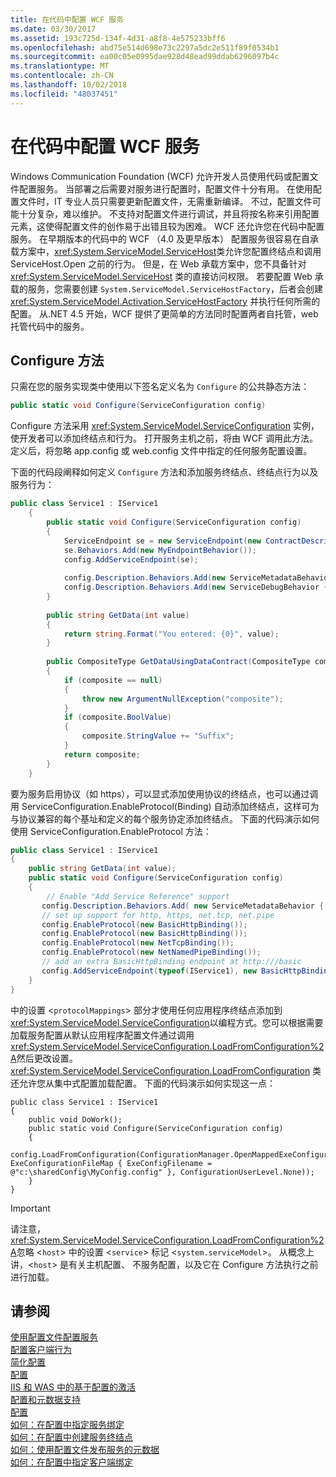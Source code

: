 ```yaml
---
title: 在代码中配置 WCF 服务
ms.date: 03/30/2017
ms.assetid: 193c725d-134f-4d31-a8f8-4e575233bff6
ms.openlocfilehash: abd75e514d698e73c2297a5dc2e511f89f0534b1
ms.sourcegitcommit: ea00c05e0995dae928d48ead99ddab6296097b4c
ms.translationtype: MT
ms.contentlocale: zh-CN
ms.lasthandoff: 10/02/2018
ms.locfileid: "48037451"
---
```

# <a name="configuring-wcf-services-in-code"></a>在代码中配置 WCF 服务
Windows Communication Foundation (WCF) 允许开发人员使用代码或配置文件配置服务。  当部署之后需要对服务进行配置时，配置文件十分有用。 在使用配置文件时，IT 专业人员只需要更新配置文件，无需重新编译。 不过，配置文件可能十分复杂，难以维护。 不支持对配置文件进行调试，并且将按名称来引用配置元素，这使得配置文件的创作易于出错且较为困难。 WCF 还允许您在代码中配置服务。 在早期版本的代码中的 WCF （4.0 及更早版本） 配置服务很容易在自承载方案中，<xref:System.ServiceModel.ServiceHost>类允许您配置终结点和调用 ServiceHost.Open 之前的行为。 但是，在 Web 承载方案中，您不具备针对 <xref:System.ServiceModel.ServiceHost> 类的直接访问权限。 若要配置 Web 承载的服务，您需要创建 `System.ServiceModel.ServiceHostFactory`，后者会创建 <xref:System.ServiceModel.Activation.ServiceHostFactory> 并执行任何所需的配置。 从.NET 4.5 开始，WCF 提供了更简单的方法同时配置两者自托管，web 托管代码中的服务。  
  
## <a name="the-configure-method"></a>Configure 方法  
 只需在您的服务实现类中使用以下签名定义名为 `Configure` 的公共静态方法：  
  
```csharp  
public static void Configure(ServiceConfiguration config)  
```  
  
 Configure 方法采用 <xref:System.ServiceModel.ServiceConfiguration> 实例，使开发者可以添加终结点和行为。 打开服务主机之前，将由 WCF 调用此方法。 定义后，将忽略 app.config 或 web.config 文件中指定的任何服务配置设置。  
  
 下面的代码段阐释如何定义 `Configure` 方法和添加服务终结点、终结点行为以及服务行为：  
  
```csharp  
public class Service1 : IService1  
    {  
        public static void Configure(ServiceConfiguration config)  
        {  
            ServiceEndpoint se = new ServiceEndpoint(new ContractDescription("IService1"), new BasicHttpBinding(), new EndpointAddress("basic"));  
            se.Behaviors.Add(new MyEndpointBehavior());  
            config.AddServiceEndpoint(se);  
  
            config.Description.Behaviors.Add(new ServiceMetadataBehavior { HttpGetEnabled = true });  
            config.Description.Behaviors.Add(new ServiceDebugBehavior { IncludeExceptionDetailInFaults = true });  
        }  
  
        public string GetData(int value)  
        {  
            return string.Format("You entered: {0}", value);  
        }  
  
        public CompositeType GetDataUsingDataContract(CompositeType composite)  
        {  
            if (composite == null)  
            {  
                throw new ArgumentNullException("composite");  
            }  
            if (composite.BoolValue)  
            {  
                composite.StringValue += "Suffix";  
            }  
            return composite;  
        }  
    }  
```  
  
 要为服务启用协议（如 https），可以显式添加使用协议的终结点，也可以通过调用 ServiceConfiguration.EnableProtocol(Binding) 自动添加终结点，这样可为与协议兼容的每个基址和定义的每个服务协定添加终结点。 下面的代码演示如何使用 ServiceConfiguration.EnableProtocol 方法：  
  
```csharp  
public class Service1 : IService1   
{   
    public string GetData(int value);   
    public static void Configure(ServiceConfiguration config)   
    {   
        // Enable "Add Service Reference" support   
       config.Description.Behaviors.Add( new ServiceMetadataBehavior { HttpGetEnabled = true });   
       // set up support for http, https, net.tcp, net.pipe   
       config.EnableProtocol(new BasicHttpBinding());   
       config.EnableProtocol(new BasicHttpBinding());   
       config.EnableProtocol(new NetTcpBinding());   
       config.EnableProtocol(new NetNamedPipeBinding());   
       // add an extra BasicHttpBinding endpoint at http:///basic   
       config.AddServiceEndpoint(typeof(IService1), new BasicHttpBinding(),"basic");   
    }   
}   
```  
  
 中的设置 <`protocolMappings`> 部分才使用任何应用程序终结点添加到<xref:System.ServiceModel.ServiceConfiguration>以编程方式。您可以根据需要加载服务配置从默认应用程序配置文件通过调用<xref:System.ServiceModel.ServiceConfiguration.LoadFromConfiguration%2A>然后更改设置。 <xref:System.ServiceModel.ServiceConfiguration.LoadFromConfiguration> 类还允许您从集中式配置加载配置。 下面的代码演示如何实现这一点：  
  
```  
public class Service1 : IService1   
{   
    public void DoWork();   
    public static void Configure(ServiceConfiguration config)   
    {   
          config.LoadFromConfiguration(ConfigurationManager.OpenMappedExeConfiguration(new ExeConfigurationFileMap { ExeConfigFilename = @"c:\sharedConfig\MyConfig.config" }, ConfigurationUserLevel.None));   
    }   
}  
```  
  
> [!IMPORTANT]
>  请注意，<xref:System.ServiceModel.ServiceConfiguration.LoadFromConfiguration%2A>忽略 <`host`> 中的设置 <`service`> 标记 <`system.serviceModel`>。 从概念上讲，<`host`> 是有关主机配置、 不服务配置，以及它在 Configure 方法执行之前进行加载。  
  
## <a name="see-also"></a>请参阅  
 [使用配置文件配置服务](../../../docs/framework/wcf/configuring-services-using-configuration-files.md)  
 [配置客户端行为](../../../docs/framework/wcf/configuring-client-behaviors.md)  
 [简化配置](../../../docs/framework/wcf/simplified-configuration.md)  
 [配置](../../../docs/framework/wcf/samples/configuration-sample.md)  
 [IIS 和 WAS 中的基于配置的激活](../../../docs/framework/wcf/feature-details/configuration-based-activation-in-iis-and-was.md)  
 [配置和元数据支持](../../../docs/framework/wcf/extending/configuration-and-metadata-support.md)  
 [配置](../../../docs/framework/wcf/diagnostics/exceptions-reference/configuration.md)  
 [如何：在配置中指定服务绑定](../../../docs/framework/wcf/how-to-specify-a-service-binding-in-configuration.md)  
 [如何：在配置中创建服务终结点](../../../docs/framework/wcf/feature-details/how-to-create-a-service-endpoint-in-configuration.md)  
 [如何：使用配置文件发布服务的元数据](../../../docs/framework/wcf/feature-details/how-to-publish-metadata-for-a-service-using-a-configuration-file.md)  
 [如何：在配置中指定客户端绑定](../../../docs/framework/wcf/how-to-specify-a-client-binding-in-configuration.md)
